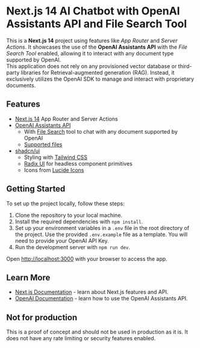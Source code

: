 # Next.js 14 AI Chatbot with OpenAI Assistants API and File Search Tool

This is a **Next.js 14** project using features like _App Router_ and _Server Actions_. It showcases the use of the **OpenAI Assistants API** with the _File Search Tool_ enabled, allowing it to interact with any document type supported by OpenAI.  
This application does not rely on any provisioned vector database or third-party libraries for Retrieval-augmented generation (RAG). Instead, it exclusively utilizes the OpenAI SDK to manage and interact with proprietary documents.

## Features

- [Next.js 14](https://nextjs.org) App Router and Server Actions
- [OpenAI Assistants API](https://platform.openai.com/docs/assistants/overview)
  - With [File Search](https://platform.openai.com/docs/assistants/tools/file-search) tool to chat with any document supported by OpenAI
  - [Supported files](https://platform.openai.com/docs/assistants/tools/file-search/supported-files)
- [shadcn/ui](https://ui.shadcn.com)
  - Styling with [Tailwind CSS](https://tailwindcss.com)
  - [Radix UI](https://radix-ui.com) for headless component primitives
  - Icons from [Lucide Icons](https://lucide.dev/)

## Getting Started

To set up the project locally, follow these steps:

1. Clone the repository to your local machine.
2. Install the required dependencies with `npm install`.
3. Set up your environment variables in a `.env` file in the root directory of the project. Use the provided `.env.example` file as a template. You will need to provide your OpenAI API Key.
4. Run the development server with `npm run dev`.

Open [http://localhost:3000](http://localhost:3000) with your browser to access the app.

## Learn More

- [Next.js Documentation](https://nextjs.org/docs) - learn about Next.js features and API.
- [OpenAI Documentation](https://platform.openai.com/docs/assistants/overview) - learn how to use the OpenAI Assistants API.

## Not for production

This is a proof of concept and should not be used in production as it is. It does not have any rate limiting or security features enabled.
